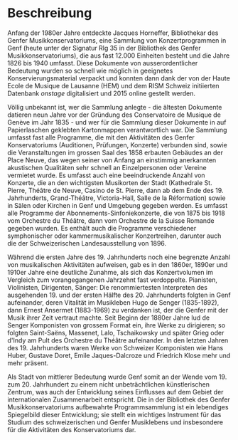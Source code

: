 # Beschreibung
Anfang der 1980er Jahre entdeckte Jacques Horneffer, Bibliothekar des Genfer Musikkonservatoriums, eine Sammlung von Konzertprogrammen in Genf (heute unter der Signatur Rlg 35 in der Bibliothek des Genfer Musikkonservatoriums), die aus fast 12.000 Einheiten besteht und die Jahre 1826 bis 1940 umfasst. Diese Dokumente von ausserordentlicher Bedeutung wurden so schnell wie möglich in geeignetes Konservierungsmaterial verpackt und konnten dann dank der von der Haute Ecole de Musique de Lausanne (HEM) und dem RISM Schweiz initiierten Datenbank _onstage_ digitalisiert und 2015 online gestellt werden.

Völlig unbekannt ist, wer die Sammlung anlegte - die ältesten Dokumente datieren neun Jahre vor der Gründung des Conservatoire de Musique de Genève im Jahr 1835 - und wer für die Sammlung dieser Dokumente in auf Papierlaschen geklebten Kartonmappen verantwortlich war. Die Sammlung umfasst fast alle Programme, die mit den Aktivitäten des Genfer Konservatoriums (Auditionen, Prüfungen, Konzerte) verbunden sind, sowie die Veranstaltungen im grossen Saal des 1858 erbauten Gebäudes an der Place Neuve, das wegen seiner von Anfang an einstimmig anerkannten akustischen Qualitäten sehr schnell an Einzelpersonen oder Vereine vermietet wurde. Es umfasst auch eine beeindruckende Anzahl von Konzerte, die an den wichtigsten Musikorten der Stadt (Kathedrale St. Pierre, Théâtre de Neuve, Casino de St. Pierre, dann ab dem Ende des 19. Jahrhunderts, Grand-Théâtre, Victoria-Hall, Salle de la Réformation) sowie in Sälen oder Kirchen in Genf und Umgebung gegeben werden. Es umfasst alle Programme der Abonnements-Sinfoniekonzerte, die von 1875 bis 1918 vom Orchestre du Théâtre, dann vom Orchestre de la Suisse Romande gegeben wurden. Es enthält auch die Programme verschiedener symphonischer oder kammermusikalischer Konzertreihen, darunter auch die der Schweizerischen Landesausstellung von 1896.

Während die ersten Jahre des 19. Jahrhunderts noch eine begrenzte Anzahl von musikalischen Aktivitäten aufweisen, gab es in den 1860er, 1890er und 1910er Jahre eine deutliche Zunahme, als sich das Konzertvolumen im Vergleich zum vorangegangenen Jahrzehnt fast verdoppelte. Pianisten, Violinisten, Dirigenten, Sänger: Die renommiertesten Interpreten des ausgehenden 19. und der ersten Hälfte des 20. Jahrhunderts folgten in Genf aufeinander, deren Vitalität im Musikleben Hugo de Senger (1835-1892), dann Ernest Ansermet (1883-1969) zu verdanken ist, der die Genfer mit der Musik ihrer Zeit vertraut machte. Seit Beginn der 1880er Jahre lud de Senger Komponisten von grossem Format ein, ihre Werke zu dirigieren; so folgten Saint-Saëns, Massenet, Lalo, Tschaikowsky und später Grieg oder d'Indy am Pult des Orchestre du Théâtre aufeinander. In den letzten Jahren des 19. Jahrhunderts waren Werke von Schweizer Komponisten wie Hans Huber, Gustave Doret, Emile Jaques-Dalcroze und Friedrich Klose mehr und mehr präsent.

Als Stadt von mittlerer Bedeutung wurde Genf somit an der Wende vom 19. zum 20. Jahrhundert zu einem nicht unbeträchtlichen künstlerischen Zentrum, was auch der Entwicklung seines Einflusses auf dem Gebiet der internationalen Zusammenarbeit entspricht. Die in der Bibliothek des Genfer Musikkonservatoriums aufbewahrte Programmsammlung ist ein lebendiges Spiegelbild dieser Entwicklung; sie stellt ein wichtiges Instrument für das Studium des schweizerischen und Genfer Musiklebens und insbesondere für die Aktivitäten des Konservatoriums dar.
